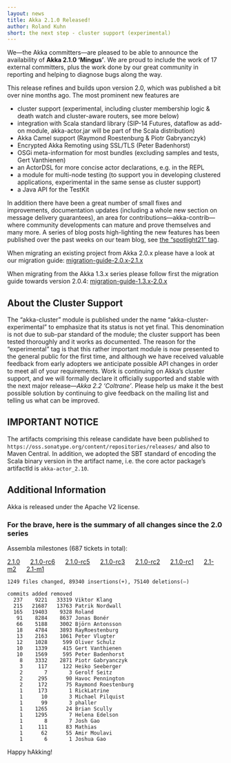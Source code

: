 ```yaml
---
layout: news
title: Akka 2.1.0 Released!
author: Roland Kuhn
short: the next step - cluster support (experimental)
---
```


We—the Akka committers—are pleased to be able to announce the availability of
**Akka 2.1.0 ‘Mingus’**. We are proud to include the work of 17 external
committers, plus the work done by our great community in reporting and helping
to diagnose bugs along the way.

This release refines and builds upon version 2.0, which was published a bit
over nine months ago. The most prominent new features are

* cluster support (experimental, including cluster membership logic & death watch and cluster-aware routers, see more below)
* integration with Scala standard library (SIP-14 Futures, dataflow as add-on module, akka-actor.jar will be part of the Scala distribution)
* Akka Camel support (Raymond Roestenburg & Piotr Gabryanczyk)
* Encrypted Akka Remoting using SSL/TLS (Peter Badenhorst)
* OSGi meta-information for most bundles (excluding samples and tests, Gert Vanthienen)
* an ActorDSL for more concise actor declarations, e.g. in the REPL
* a module for multi-node testing (to support you in developing clustered applications, experimental in the same sense as cluster support)
* a Java API for the TestKit

In addition there have been a great number of small fixes and improvements,
documentation updates (including a whole new section on message delivery
guarantees), an area for contributions—akka-contrib—where community
developments can mature and prove themselves and many more. A series of blog
posts high-lighting the new features has been published over the past weeks on
our team blog, see [the “spotlight21” tag](http://letitcrash.com/tagged/spotlight21).

When migrating an existing project from Akka 2.0.x please have a look at our migration guide:
[migration-guide-2.0.x-2.1.x](http://doc.akka.io/docs/akka/2.1.0/project/migration-guide-2.0.x-2.1.x.html)

When migrating from the Akka 1.3.x series please follow first the migration guide towards version 2.0.4:
[migration-guide-1.3.x-2.0.x](http://doc.akka.io/docs/akka/2.0.4/project/migration-guide-1.3.x-2.0.x.html)

## About the Cluster Support

The “akka-cluster” module is published under the name
“akka-cluster-experimental” to emphasize that its status is not yet final. This
denomination is not due to sub-par standard of the module; the cluster support
has been tested thoroughly and it works as documented. The reason for the
“experimental” tag is that this rather important module is now presented to the
general public for the first time, and although we have received valuable
feedback from early adopters we anticipate possible API changes in order to
meet all of your requirements. Work is continuing on Akka’s cluster support,
and we will formally declare it officially supported and stable with the next
major release—*Akka 2.2 ‘Coltrane’*. Please help us make it the best possible
solution by continuing to give feedback on the mailing list and telling us what
can be improved.

## IMPORTANT NOTICE

The artifacts comprising this release candidate have been published to
`https://oss.sonatype.org/content/repositories/releases/` and also to Maven
Central. In addition, we adopted the SBT standard of encoding the Scala binary
version in the artifact name, i.e. the core actor package’s artifactId is
`akka-actor_2.10`.

## Additional Information

Akka is released under the Apache V2 license.

### For the brave, here is the summary of all changes since the 2.0 series

Assembla milestones (687 tickets in total):

[2.1.0](https://www.assembla.com/spaces/akka/milestones/1256893-2-1-0)     
[2.1.0-rc6](https://www.assembla.com/spaces/akka/milestones/2353743-2-1-rc6)     
[2.1.0-rc5](https://www.assembla.com/spaces/akka/milestones/2328043-2-1-rc5)     
[2.1.0-rc3](https://www.assembla.com/spaces/akka/milestones/2256803-2-1-rc3)     
[2.1.0-rc2](https://www.assembla.com/spaces/akka/milestones/2170253-2-1-rc2)     
[2.1.0-rc1](https://www.assembla.com/spaces/akka/milestones/1819163-2-1-rc1)     
[2.1-m2](https://www.assembla.com/spaces/akka/milestones/1713213-2-1-m2)     
[2.1-m1](https://www.assembla.com/spaces/akka/milestones/1625963-2-1-m1)     

    1249 files changed, 89340 insertions(+), 75140 deletions(–)
    
    commits added removed
      237    9221   33319 Viktor Klang
      215   21687   13763 Patrik Nordwall
      165   19403    9328 Roland
       91    8284    8637 Jonas Bonér
       66    5188    3002 Björn Antonsson
       18    4784    3893 RayRoestenburg
       13    2163    1061 Peter Vlugter
       12    1028     599 Oliver Schulz
       10    1339     415 Gert Vanthienen
       10    1569     595 Peter Badenhorst
        8    3332    2871 Piotr Gabryanczyk
        3     117     122 Heiko Seeberger
        2       7       3 Gerolf Seitz
        2     295      90 Havoc Pennington
        2     172      75 Raymond Roestenburg
        1     173       1 RickLatrine
        1      10       3 Michael Pilquist
        1      99       3 phaller
        1    1265      24 Brian Scully
        1    1295       7 Helena Edelson
        1       8       7 Josh Gao
        1     111      83 Mathias
        1      62      55 Amir Moulavi
        1       6       1 Joshua Gao


Happy hAkking!
